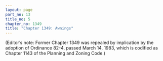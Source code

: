 ```yaml
---
layout: page
part_no: 13
title_no: 5
chapter_no: 1349
title: "Chapter 1349: Awnings"
---
```


(Editor’s note: Former Chapter 1349 was repealed by implication by the adoption of Ordinance 82-4, passed
March 14, 1983, which is codified as Chapter 1143 of the Planning and Zoning Code.)
